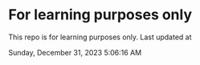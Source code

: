 # For learning purposes only
This repo is for learning purposes only.
Last updated at

Sunday, December 31, 2023 5:06:16 AM

